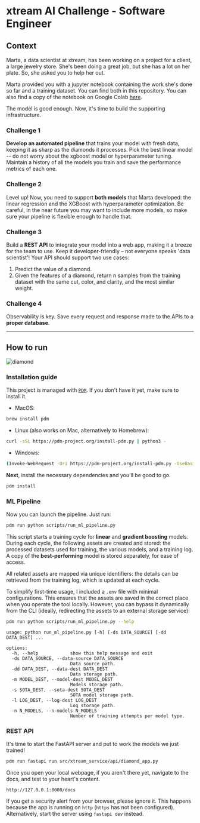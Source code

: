 # xtream AI Challenge - Software Engineer

## Context

Marta, a data scientist at xtream, has been working on a project for a client, a large jewelry store. She's been doing a great job, but she has a lot on her plate. So, she asked you to help her out.

Marta provided you with a jupyter notebook containing the work she's done so far and a training dataset. You can find both in this repository. You can also find a copy of the notebook on Google Colab [here](https://colab.research.google.com/drive/1ZUg5sAj-nW0k3E5fEcDuDBdQF-IhTQrd?usp=sharing).

The model is good enough. Now, it's time to build the supporting infrastructure.

### Challenge 1

**Develop an automated pipeline** that trains your model with fresh data, keeping it as sharp as the diamonds it processes.
Pick the best linear model -- do not worry about the xgboost model or hyperparameter tuning.
Maintain a history of all the models you train and save the performance metrics of each one.

### Challenge 2

Level up! Now, you need to support **both models** that Marta developed: the linear regression and the XGBoost with hyperparameter optimization.
Be careful, in the near future you may want to include more models, so make sure your pipeline is flexible enough to handle that.

### Challenge 3

Build a **REST API** to integrate your model into a web app, making it a breeze for the team to use. Keep it developer-friendly – not everyone speaks 'data scientist'!
Your API should support two use cases:
1. Predict the value of a diamond.
2. Given the features of a diamond, return n samples from the training dataset with the same cut, color, and clarity, and the most similar weight.

### Challenge 4

Observability is key. Save every request and response made to the APIs to a **proper database**.

---

## How to run

![diamond](https://img.itch.zone/aW1hZ2UvMTEwMDA2OC82MzQ0MTg0LmdpZg==/794x1000/L%2Fyy05.gif)

### Installation guide
This project is managed with [`PDM`](https://pdm-project.org/en/latest). If you don't have it yet, make sure to install it.

- MacOS:
```bash
brew install pdm
```

- Linux (also works on Mac, alternatively to Homebrew):
```bash
curl -sSL https://pdm-project.org/install-pdm.py | python3 -
```

- Windows:
```bash
(Invoke-WebRequest -Uri https://pdm-project.org/install-pdm.py -UseBasicParsing).Content | py -
```

**Next**, install the necessary dependencies and you'll be good to go.
```bash
pdm install
```

### ML Pipeline
Now you can launch the pipeline. Just run:
```bash
pdm run python scripts/run_ml_pipeline.py
```
This script starts a training cycle for **linear** and **gradient boosting** models. During each cycle, the following assets are created and stored: the processed datasets used for training, the various models, and a training log. A copy of the **best-performing** model is stored separately, for ease of access.


All related assets are mapped via unique identifiers: the details can be retrieved from the training log, which is updated at each cycle.


To simplify first-time usage, I included a ```.env``` file with minimal configurations. This ensures that the assets are saved in the correct place when you operate the tool locally. However, you can bypass it dynamically from the CLI (ideally, redirecting the assets to an external storage service):
```bash
pdm run python scripts/run_ml_pipeline.py --help
```
```
usage: python run_ml_pipeline.py [-h] [-ds DATA_SOURCE] [-dd DATA_DEST] ...

options:
  -h, --help            show this help message and exit
  -ds DATA_SOURCE, --data-source DATA_SOURCE
                        Data source path.
  -dd DATA_DEST, --data-dest DATA_DEST
                        Data storage path.
  -m MODEL_DEST, --model-dest MODEL_DEST
                        Models storage path.
  -s SOTA_DEST, --sota-dest SOTA_DEST
                        SOTA model storage path.
  -l LOG_DEST, --log-dest LOG_DEST
                        Log storage path.
  -n N_MODELS, --n-models N_MODELS
                        Number of training attempts per model type.
```

### REST API
It's time to start the FastAPI server and put to work the models we just trained!

```bash
pdm run fastapi run src/xtream_service/api/diamond_app.py
```
Once you open your local webpage, if you aren't there yet, navigate to the docs, and test to your heart's content.
```
http://127.0.0.1:8000/docs
```
If you get a security alert from your browser, please ignore it. This happens because the app is running on ```http``` (```https``` has not been configured).
Alternatively, start the server using ```fastapi dev``` instead.
